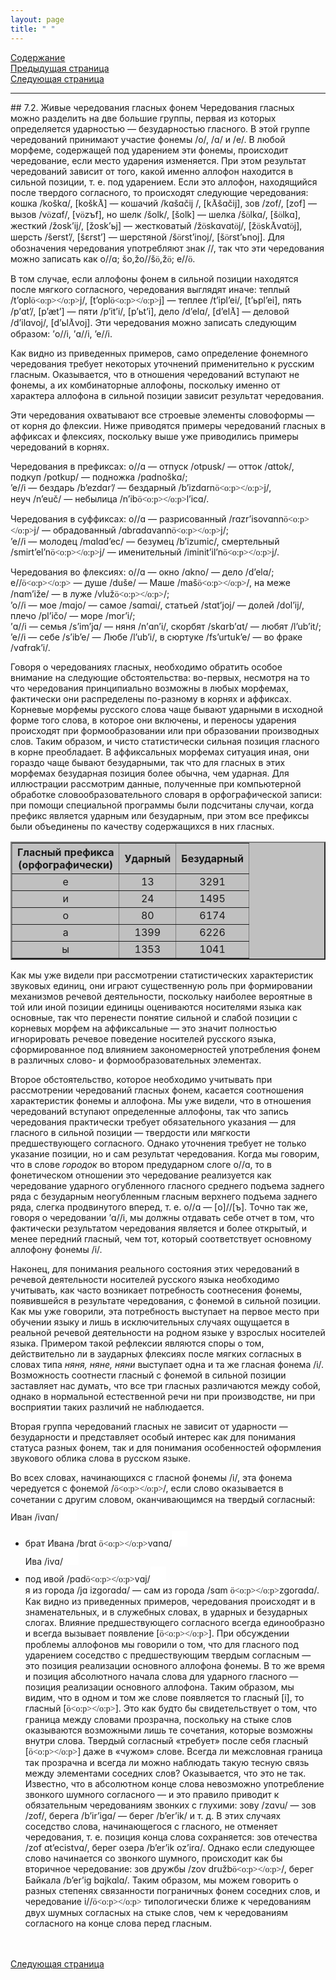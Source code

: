 ```yaml
---
layout: page
title: " "
---
```

<a href="contents.html">Содержание</a><br>
<a href="071.html">Предыдущая страница</a><br>
<a href="073.html">Следующая страница</a>
<hr>
## 7.2. Живые чередования гласных фонем
Чередования гласных можно разделить на две большие группы, первая из которых 
определяется ударностью — безударностью гласного. В этой группе чередований принимают 
участие фонемы /о/, /ɑ/ и /е/. В любой морфеме, содержащей под ударением эти фонемы, 
происходит чередование, если место ударения изменяется. При этом результат чередований 
зависит от того, какой именно аллофон находится в сильной позиции, т. е. под ударением.
Если это аллофон, находящийся после твердого согласного, то происходят следующие 
чередования: кошка /koškɑ/, [košk<span style='font-family:"SILDoulos IPA93";
mso-bidi-font-family:"SILDoulos IPA93"'>&Atilde;</span>] — кошачий /kɑšɑčij /, [k<span style='font-family:"SILDoulos IPA93";
mso-bidi-font-family:"SILDoulos IPA93"'>&Atilde;</span>šɑčij], зов /zof/, [zof] — 
вызов /v<span lang=EN-US style='font-family:"SILDoulos IPA93";
mso-ansi-language:EN-US'>&ouml;<o:p></o:p></span>zɑf/, [v<span lang=EN-US style='font-family:"SILDoulos IPA93";
mso-ansi-language:EN-US'>&ouml;<o:p></o:p></span>zъf], но шелк /šolk/, [šolk] — шелка /š<span lang=EN-US style='font-family:"SILDoulos IPA93";
mso-ansi-language:EN-US'>&ouml;<o:p></o:p></span>lkɑ/, [š<span lang=EN-US style='font-family:"SILDoulos IPA93";
mso-ansi-language:EN-US'>&ouml;<o:p></o:p></span>lkɑ], жесткий /žosk’ij/, 
[žosk’ьj] — жестковатый /ž<span lang=EN-US style='font-family:"SILDoulos IPA93";
mso-ansi-language:EN-US'>&ouml;<o:p></o:p></span>skɑvɑt<span lang=EN-US style='font-family:"SILDoulos IPA93";
mso-ansi-language:EN-US'>&ouml;<o:p></o:p></span>j/, [ž<span lang=EN-US style='font-family:"SILDoulos IPA93";
mso-ansi-language:EN-US'>&ouml;<o:p></o:p></span>sk<span style='font-family:"SILDoulos IPA93";
mso-bidi-font-family:"SILDoulos IPA93"'>&Atilde;</span>vɑt<span lang=EN-US style='font-family:"SILDoulos IPA93";
mso-ansi-language:EN-US'>&ouml;<o:p></o:p></span>j], шерсть /šerst’/,
[šεrst’] — шерстяной /š<span lang=EN-US style='font-family:"SILDoulos IPA93";
mso-ansi-language:EN-US'>&ouml;<o:p></o:p></span>rst’inoj/, [š<span lang=EN-US style='font-family:"SILDoulos IPA93";
mso-ansi-language:EN-US'>&ouml;<o:p></o:p></span>rst’ьnoj]. Для обозначения чередования употребляют 
знак //, так что эти чередования можно записать как o//ɑ; šo,žo//š<span lang=EN-US style='font-family:"SILDoulos IPA93";
mso-ansi-language:EN-US'>&ouml;<o:p></o:p></span>,ž<span lang=EN-US style='font-family:"SILDoulos IPA93";
mso-ansi-language:EN-US'>&ouml;<o:p></o:p></span>; e//<span lang=EN-US style='font-family:"SILDoulos IPA93";
mso-ansi-language:EN-US'>&ouml;<o:p></o:p></span>. 

В том случае, если аллофоны фонем в сильной позиции находятся после мягкого согласного, 
чередования выглядят иначе: теплый /t’opl<span lang=EN-US style='font-family:"SILDoulos IPA93";
mso-ansi-language:EN-US'>&ouml;<o:p></o:p></span>j/, [t’opl<span lang=EN-US style='font-family:"SILDoulos IPA93";
mso-ansi-language:EN-US'>&ouml;<o:p></o:p></span>j] — теплее /t’ipl’ei/, [t’ьpl’ei], пять /p’ɑt’/, 
[p’æt’] — пяти /p’it’i/, [p’ьt’i], дело /d’elɑ/, [d’el<span style='font-family:"SILDoulos IPA93";
mso-bidi-font-family:"SILDoulos IPA93"'>&Atilde;</span>] — деловой /d’ilɑvoj/, [d’ьl<span style='font-family:"SILDoulos IPA93";
mso-bidi-font-family:"SILDoulos IPA93"'>&Atilde;</span>voj]. Эти чередования
можно записать следующим образом: ’o//i, ’ɑ//i, ’e//i. 

Как видно из приведенных примеров, само определение фонемного чередования требует 
некоторых уточнений применительно к русским гласным. Оказывается, что в отношения 
чередований вступают не фонемы, а их комбинаторные аллофоны, поскольку именно от характера 
аллофона в сильной позиции зависит результат чередования. 

Эти чередования охватывают все строевые элементы словоформы — от корня до флексии. 
Ниже приводятся примеры чередований гласных в аффиксах и флексиях, поскольку выше уже 
приводились примеры чередований в корнях. 

Чередования в префиксах: o//ɑ — отпуск /otpusk/ — отток /ɑttok/, подкуп /potkup/ — подножка /pɑdnoškɑ/; <br>
’e//i — бездарь /b’ezdɑr’/ — бездарный /b’izdɑrn<span lang=EN-US style='font-family:"SILDoulos IPA93";
mso-ansi-language:EN-US'>&ouml;<o:p></o:p></span>j/, <br>
неуч /n’euč/ — небылица /n’ib<span lang=EN-US style='font-family:"SILDoulos IPA93";
mso-ansi-language:EN-US'>&ouml;<o:p></o:p></span>l’icɑ/.

Чередования в суффиксах: o//ɑ — разрисованный /rɑzr’isovɑnn<span lang=EN-US style='font-family:"SILDoulos IPA93";
mso-ansi-language:EN-US'>&ouml;<o:p></o:p></span>j/ — обрадованный /ɑbrɑdɑvann<span lang=EN-US style='font-family:"SILDoulos IPA93";
mso-ansi-language:EN-US'>&ouml;<o:p></o:p></span>j/; <br>
’e//i — молодец /mɑlɑd’ec/ — безумец /b’izumic/, смертельный /smirt’el’n<span lang=EN-US style='font-family:"SILDoulos IPA93";
mso-ansi-language:EN-US'>&ouml;<o:p></o:p></span>j/ — именительный /iminit’il’n<span lang=EN-US style='font-family:"SILDoulos IPA93";
mso-ansi-language:EN-US'>&ouml;<o:p></o:p></span>j/. 

Чередования во флексиях: o//ɑ — окно /ɑkno/ — дело /d’elɑ/;<br> 
e//<span lang=EN-US style='font-family:"SILDoulos IPA93";
mso-ansi-language:EN-US'>&ouml;<o:p></o:p></span> — душе /duše/ — Маше /maš<span lang=EN-US style='font-family:"SILDoulos IPA93";
mso-ansi-language:EN-US'>&ouml;<o:p></o:p></span>/, на меже /nɑm’iže/ — в луже /vluž<span lang=EN-US style='font-family:"SILDoulos IPA93";
mso-ansi-language:EN-US'>&ouml;<o:p></o:p></span>/; <br>
’o//i — мое /mɑjo/ — самое /sɑmɑi/, статьей /stɑt’joj/ — долей /dol’ij/, плечо /pl’ičo/ — море /mor’i/; <br>
’ɑ//i — семья /s’im’jɑ/ — няня /n’ɑn’i/, скорбят /skɑrb’ɑt/ — любят /l’ub’it/; <br>
’e//i — себе /s’ib’e/ — Любе /l’ub’i/, в сюртуке /fs’urtuk’e/ — во фраке /vɑfrɑk’i/.

Говоря о чередованиях гласных, необходимо обратить особое внимание на следующие 
обстоятельства:
во-первых, несмотря на то что чередования принципиально возможны в любых морфемах, 
фактически они распределены по-разному в корнях и аффиксах. Корневые морфемы русского
слова чаще бывают ударными в исходной форме того слова, в которое они включены, и 
переносы ударения происходят при формообразовании или при образовании производных слов. 
Таким образом, и чисто статистически сильная позиция гласного в корне преобладает.
В аффиксальных морфемах ситуация иная, они гораздо чаще бывают безударными, так что 
для гласных в этих морфемах безударная позиция более обычна, чем ударная. Для иллюстрации
рассмотрим данные, полученные при компьютерной обработке словообразовательного словаря 
в орфографической записи: при помощи специальной программы были подсчитаны случаи, когда 
префикс является ударным или безударным, при этом все префиксы были объединены по качеству 
содержащихся в них гласных. 


<table border=2 bgcolor="silver" allign=center> 
<tr>
<th ALIGN=CENTER >Гласный префикса<br>(орфографически)</th><th ALIGN=CENTER >Ударный</th>
<th ALIGN=CENTER >Безударный</th>
</tr>
<tr>
<td ALIGN=CENTER >е</td><td ALIGN=CENTER >13</td>
<td ALIGN=CENTER >3291</td>
</tr><tr>
<td ALIGN=CENTER >и</td><td ALIGN=CENTER >24</td>
<td ALIGN=CENTER >1495</td>
</tr><tr>
<td ALIGN=CENTER >о</td><td ALIGN=CENTER >80</td>
<td ALIGN=CENTER >6174</td>
</tr>
<tr>
<td ALIGN=CENTER >а</td><td ALIGN=CENTER >1399</td>
<td ALIGN=CENTER >6226</td>
</tr><tr>
<td ALIGN=CENTER >ы</td><td ALIGN=CENTER >1353</td>
<td ALIGN=CENTER >1041</td>
</tr>
</table>
Как мы уже видели при рассмотрении статистических характеристик звуковых единиц, они 
играют существенную роль при формировании механизмов речевой деятельности, поскольку 
наиболее вероятные в той или иной позиции единицы оцениваются носителями языка как 
основные, так что перенести понятие сильной и слабой позиции с корневых морфем на 
аффиксальные — это значит полностью игнорировать речевое поведение носителей русского
языка, сформированное под влиянием закономерностей употребления фонем в различных 
слово- и формообразовательных элементах. 

Второе обстоятельство, которое необходимо учитывать при рассмотрении чередований гласных
фонем, касается соотношения характеристик фонемы и аллофона. Мы уже видели, что в 
отношения чередований вступают определенные аллофоны, так что запись чередования 
практически требует обязательного указания — для гласного в сильной позиции — 
твердости или мягкости предшествующего согласного. Однако уточнения требует не только
указание позиции, но и сам результат чередования. Когда мы говорим, что в слове <i>городок</i> во
втором предударном слоге о//ɑ, то в фонетическом отношении это чередование реализуется как 
чередование ударного огубленного гласного среднего подъема заднего ряда с безударным 
неогубленным гласным верхнего подъема заднего ряда, слегка продвинутого вперед,
т. е. о//ɑ — [о]//[ъ]. Точно так же, говоря о чередовании ’ɑ//i, мы должны отдавать себе отчет в том,
что фактически результатом чередования является и более открытый, и менее передний
гласный, чем тот, который соответствует основному аллофону фонемы /i/. 

Наконец, для понимания реального состояния этих чередований в речевой деятельности 
носителей русского языка необходимо учитывать, как часто возникает потребность
соотнесения фонемы, появившейся в результате чередования, с фонемой в сильной 
позиции. Как мы уже говорили, эта потребность выступает на первое место при обучении 
языку и лишь в исключительных случаях ощущается в реальной речевой деятельности на
родном языке у взрослых носителей языка. Примером такой рефлексии являются споры о том, 
действительно ли в заударных флексиях после мягких согласных в словах типа <i>няня, няне, няни</i> 
выступает одна и та же гласная фонема /i/. Возможность соотнести гласный с фонемой в 
сильной позиции заставляет нас думать, что все три гласных различаются между собой, однако
в нормальной естественной речи ни при производстве, ни при восприятии таких различий не 
наблюдается. 

Вторая группа чередований гласных не зависит от ударности — безударности и представляет 
особый интерес как для понимания статуса разных фонем, так и для понимания особенностей 
оформления звукового облика слова в русском языке. 

Во всех словах, начинающихся с гласной фонемы /i/, эта фонема чередуется с фонемой 
/<span lang=EN-US style='font-family:"SILDoulos IPA93";
mso-ansi-language:EN-US'>&ouml;<o:p></o:p></span>/, если
слово оказывается в сочетании с другим словом, оканчивающимся на твердый согласный: 
<br>Иван /ivɑn/
<embed src="thesis7/9.wav" width=25 height=25 controls="smallconsole" autostart="false">
- брат Ивана /brɑt <span lang=EN-US style='font-family:"SILDoulos IPA93";
mso-ansi-language:EN-US'>&ouml;<o:p></o:p></span>vɑnɑ/<embed src="thesis7/10.wav" 
width=25 height=25 controls="smallconsole" autostart="false"><br>
Ива /ivɑ/<embed src="thesis7/11.wav" width=25 height=25 controls="smallconsole" autostart="false">
- под ивой /pɑd<span lang=EN-US style='font-family:"SILDoulos IPA93";
mso-ansi-language:EN-US'>&ouml;<o:p></o:p></span>vɑj/<embed src="thesis7/12.wav" 
width=25 height=25 controls="smallconsole" autostart="false"><br> я из города 
/jɑ izgorɑdɑ/ — сам из города /sɑm <span lang=EN-US style='font-family:"SILDoulos IPA93";
mso-ansi-language:EN-US'>&ouml;<o:p></o:p></span>zgorɑdɑ/. Как видно из приведенных примеров, чередования
происходят и в знаменательных, и в служебных словах, в ударных и безударных слогах. Влияние 
предшествующего согласного всегда единообразно и всегда вызывает появление [<span lang=EN-US style='font-family:"SILDoulos IPA93";
mso-ansi-language:EN-US'>&ouml;<o:p></o:p></span>]. При обсуждении
проблемы аллофонов мы говорили о том, что для гласного под ударением соседство с 
предшествующим твердым согласным — это позиция реализации основного аллофона фонемы. 
В то же время и позиция абсолютного начала слова для ударного гласного — позиция реализации 
основного аллофона. Таким образом, мы видим, что в одном и том же слове появляется то 
гласный [i], то гласный [<span lang=EN-US style='font-family:"SILDoulos IPA93";
mso-ansi-language:EN-US'>&ouml;<o:p></o:p></span>]. Это как будто бы свидетельствует о том, что граница между словами 
прозрачна, поскольку на стыке слов оказываются возможными лишь те сочетания, которые 
возможны внутри слова. Твердый согласный «требует» после себя гласный 
[<span lang=EN-US style='font-family:"SILDoulos IPA93";
mso-ansi-language:EN-US'>&ouml;<o:p></o:p></span>] даже в «чужом» слове. 
Всегда ли межсловная граница так прозрачна и всегда ли можно наблюдать такую тесную связь между
элементами соседних слов? Оказывается, что это не так. Известно, что в абсолютном конце слова 
невозможно употребление звонкого шумного согласного — и это правило приводит к обязательным 
чередованиям звонких с глухими: зову /zɑvu/ — зов /zof/, берега /b’ir’igɑ/ — берег /b’er’ik/ и т. д.
В этих случаях соседство слова, начинающегося с гласного, не отменяет чередования, т. е. 
позиция конца слова сохраняется: зов отечества /zof ɑt’ecistvɑ/, берег озера /b’er’ik oz’irɑ/. Однако
если следующее слово начинается со звонкого шумного, происходит как бы вторичное чередование: 
зов дружбы /zov družb<span lang=EN-US style='font-family:"SILDoulos IPA93";
mso-ansi-language:EN-US'>&ouml;<o:p></o:p></span>/, берег Байкала /b’er’ig bɑjkɑlɑ/. Таким образом, мы можем говорить о разных
степенях связанности пограничных фонем соседних слов, и чередование i//<span lang=EN-US style='font-family:"SILDoulos IPA93";
mso-ansi-language:EN-US'>&ouml;<o:p></o:p></span> типологически ближе 
к чередованиям двух шумных согласных на стыке слов, чем к чередованиям согласного на конце 
слова перед гласным. 



<br><br>
<a href="073.html">Следующая страница</a>

